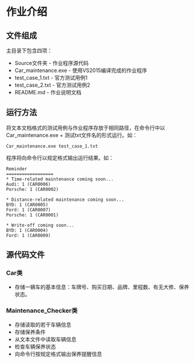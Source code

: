 # 作业介绍

## 文件组成

主目录下包含四项：
- Source文件夹 - 作业程序源代码
- Car_maintenance.exe - 使用VS2015编译完成的作业程序
- test_case_1.txt - 官方测试用例1
- test_case_2.txt - 官方测试用例2
- README.md - 作业说明文档

## 运行方法

将文本文档格式的测试用例与作业程序存放于相同路径，在命令行中以 Car_maintenance.exe + 测试txt文件名的形式运行。如：
```
Car_maintenance.exe test_case_1.txt
```
程序将向命令行以规定格式输出运行结果。如：
```
Reminder
==================
* Time-related maintenance coming soon...
Audi: 1 (CAR0006)
Porsche: 1 (CAR0002)

* Distance-related maintenance coming soon...
BYD: 1 (CAR0005)
Ford: 1 (CAR0007)
Porsche: 1 (CAR0001)

* Write-off coming soon...
BYD: 1 (CAR0004)
Ford: 1 (CAR0009)
```

## 源代码文件

### Car类

- 存储一辆车的基本信息：车牌号、购买日期、品牌、里程数、有无大修、保养状态。

### Maintenance_Checker类

- 存储读取的若干车辆信息
- 存储保养条件
- 从文本文件中读取车辆信息
- 检查车辆保养状态
- 向命令行按规定格式输出保养提醒信息
